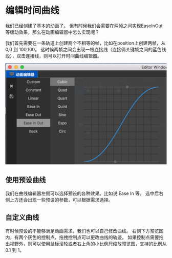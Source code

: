 # 编辑时间曲线

我们已经创建了基本的动画了。
但有时候我们会需要在两帧之间实现EaseInOut等缓动效果，那么在动画编辑器中怎么实现呢？

我们首先需要在一条轨道上创建两个不相等的帧，比如在position上创建两帧，从 0,0 到 100,100。
这时候两帧之间会出现一根连接线（连接俩关键帧之间的蓝色线段），双击连接线，则可以打开时间曲线编辑器。

<a href="time-curve/main.jpg"><img src="time-curve/main.jpg" alt="main"></a>

## 使用预设曲线

我们在曲线编辑器左侧可以选择预设的各种效果。比如说 Ease In 等。
选中后右侧上方还会出现一些预设的参数，可以根据需求选择。

## 自定义曲线

有时候预设的不能够满足动画需求，我们也可以自己修改曲线。
右侧下方预览图内，有两个灰色的控制点，拖拽控制点可以更改曲线的轨迹。
如果控制点需要拖出视野外，则可以使用鼠标滚轮或者右上角的小比例尺缩放预览图，支持的比例从 0.1 到 1。